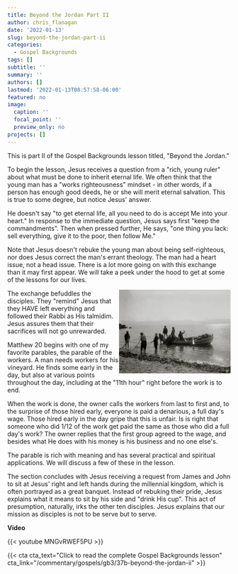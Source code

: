 ```yaml
---
title: Beyond the Jordan Part II
author: chris_flanagan
date: '2022-01-13'
slug: beyond-the-jordan-part-ii
categories:
  - Gospel Backgrounds
tags: []
subtitle: ''
summary: ''
authors: []
lastmod: '2022-01-13T08:57:58-06:00'
featured: no
image:
  caption: ''
  focal_point: ''
  preview_only: no
projects: []
---
```

This is part II of the Gospel Backgrounds lesson titled, "Beyond the Jordan."

To begin the lesson, Jesus receives a question from a "rich, young ruler" about what must be done to inherit eternal life. We often think that the young man has a "works righteousness" mindset - in other words, if a person has enough good deeds, he or she will merit eternal salvation. This is true to some degree, but notice Jesus' answer.  

He doesn't say "to get eternal life, all you need to do is accept Me into your heart." In response to the immediate question, Jesus says first "keep the commandments".  Then when pressed further, He says, "one thing you lack: sell everything, give it to the poor, then follow Me."  

Note that Jesus doesn't rebuke the young man about being self-righteous, nor does Jesus correct the man's errant theology. The man had a heart issue, not a head issue. There is a lot more going on with this exchange than it may first appear.  We will take a peek under the hood to get at some of the lessons for our lives.

<img src="images/mat05686.jpg" alt="" width="50%" style="float:right" />

The exchange befuddles the disciples.  They "remind" Jesus that they HAVE left everything and followed their Rabbi as His talmidim.  Jesus assures them that their sacrifices will not go unrewarded.

Matthew 20 begins with one of my favorite parables, the parable of the workers.  A man needs workers for his vineyard.  He finds some early in the day, but also at various points throughout the day, including at the "11th hour" right before the work is to end. 

When the work is done, the owner calls the workers from last to first and, to the surprise of those hired early, everyone is paid a denarious, a full day's wage.  Those hired early in the day gripe that this is unfair.  Is is right that someone who did 1/12 of the work get paid the same as those who did a full day's work?  The owner replies that the first group agreed to the wage, and besides what He does with his money is his business and no one else's.  

The parable is rich with meaning and has several practical and spiritual applications.  We will discuss a few of these in the lesson.

The section concludes with Jesus receiving a request from James and John to sit at Jesus' right and left hands during the millennial kingdom, which is often portrayed as a great banquet.  Instead of rebuking their pride, Jesus explains what it means to sit by his side and "drink His cup".  This act of presumption, naturally, irks the other ten disciples.  Jesus explains that our mission as disciples is not to be serve but to serve.

**Video** 

{{< youtube MNGvRWEF5PU >}}



{{< cta cta_text="Click to read the complete Gospel Backgrounds lesson" cta_link="/commentary/gospels/gb3/37b-beyond-the-jordan-ii" >}}
